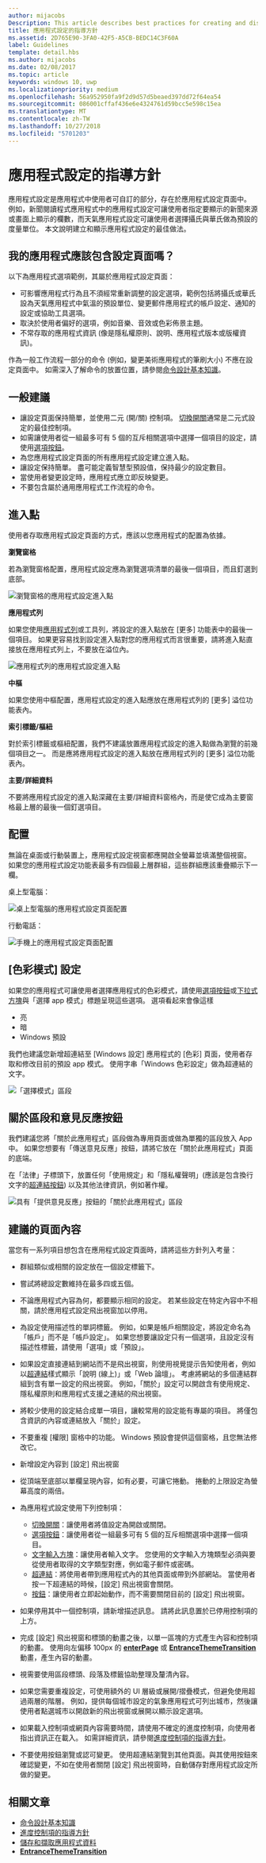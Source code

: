 ```yaml
---
author: mijacobs
Description: This article describes best practices for creating and displaying app settings.
title: 應用程式設定的指導方針
ms.assetid: 2D765E90-3FA0-42F5-A5CB-BEDC14C3F60A
label: Guidelines
template: detail.hbs
ms.author: mijacobs
ms.date: 02/08/2017
ms.topic: article
keywords: windows 10, uwp
ms.localizationpriority: medium
ms.openlocfilehash: 56a952950fa9f2d9d57d5beaed397dd72f64ea54
ms.sourcegitcommit: 086001cffaf436e6e4324761d59bcc5e598c15ea
ms.translationtype: MT
ms.contentlocale: zh-TW
ms.lasthandoff: 10/27/2018
ms.locfileid: "5701203"
---
```

# <a name="guidelines-for-app-settings"></a>應用程式設定的指導方針



應用程式設定是應用程式中使用者可自訂的部分，存在於應用程式設定頁面中。 例如，新聞閱讀程式應用程式中的應用程式設定可讓使用者指定要顯示的新聞來源或畫面上顯示的欄數，而天氣應用程式設定可讓使用者選擇攝氏與華氏做為預設的度量單位。 本文說明建立和顯示應用程式設定的最佳做法。


## <a name="should-i-include-a-settings-page-in-my-app"></a>我的應用程式應該包含設定頁面嗎？

以下為應用程式選項範例，其屬於應用程式設定頁面：

-   可影響應用程式行為且不須經常重新調整的設定選項，範例包括將攝氏或華氏設為天氣應用程式中氣溫的預設單位、變更郵件應用程式的帳戶設定、通知的設定或協助工具選項。
-   取決於使用者偏好的選項，例如音樂、音效或色彩佈景主題。
-   不常存取的應用程式資訊 (像是隱私權原則、說明、應用程式版本或版權資訊)。

作為一般工作流程一部分的命令 (例如，變更美術應用程式的筆刷大小) 不應在設定頁面中。 如需深入了解命令的放置位置，請參閱[命令設計基本知識](https://msdn.microsoft.com/library/windows/apps/dn958433)。

## <a name="general-recommendations"></a>一般建議


-   讓設定頁面保持簡單，並使用二元 (開/關) 控制項。 [切換開關](../controls-and-patterns/toggles.md)通常是二元式設定的最佳控制項。
-   如需讓使用者從一組最多可有 5 個的互斥相關選項中選擇一個項目的設定，請使用[選項按鈕](../controls-and-patterns/radio-button.md)。
-   為您應用程式設定頁面的所有應用程式設定建立進入點。
-   讓設定保持簡單。 盡可能定義智慧型預設值，保持最少的設定數目。
-   當使用者變更設定時，應用程式應立即反映變更。
-   不要包含屬於通用應用程式工作流程的命令。

## <a name="entry-point"></a>進入點


使用者存取應用程式設定頁面的方式，應該以您應用程式的配置為依據。

**瀏覽窗格**

若為瀏覽窗格配置，應用程式設定應為瀏覽選項清單的最後一個項目，而且釘選到底部。

![瀏覽窗格的應用程式設定進入點](images/appsettings-entrypoint-navpane.png)

**應用程式列**

如果您使用[應用程式列](../controls-and-patterns/app-bars.md)或工具列，將設定的進入點放在 [更多] 功能表中的最後一個項目。 如果更容易找到設定進入點對您的應用程式而言很重要，請將進入點直接放在應用程式列上，不要放在溢位內。

![應用程式列的應用程式設定進入點](images/appsettings-entrypoint-tabs.png)

**中樞**

如果您使用中樞配置，應用程式設定的進入點應放在應用程式列的 [更多] 溢位功能表內。

**索引標籤/樞紐**

對於索引標籤或樞紐配置，我們不建議放置應用程式設定的進入點做為瀏覽的前幾個項目之一。 而是應將應用程式設定的進入點放在應用程式列的 [更多] 溢位功能表內。

**主要/詳細資料**

不要將應用程式設定的進入點深藏在主要/詳細資料窗格內，而是使它成為主要窗格最上層的最後一個釘選項目。

## <a name="layout"></a>配置


無論在桌面或行動裝置上，應用程式設定視窗都應開啟全螢幕並填滿整個視窗。 如果您的應用程式設定功能表最多有四個最上層群組，這些群組應該重疊顯示下一欄。

桌上型電腦：

![桌上型電腦的應用程式設定頁面配置](images/appsettings-layout-navpane-desktop.png)

行動電話：

![手機上的應用程式設定頁面配置](images/appsettings-layout-navpane-mobile.png)

## <a name="color-mode-settings"></a>[色彩模式] 設定


如果您的應用程式可讓使用者選擇應用程式的色彩模式，請使用[選項按鈕](../controls-and-patterns/radio-button.md)或[下拉式方塊](../controls-and-patterns/lists.md#drop-down-lists)與「選擇 app 模式」標題呈現這些選項。 選項看起來會像這樣
- 亮
- 暗
- Windows 預設

我們也建議您新增超連結至 [Windows 設定] 應用程式的 [色彩] 頁面，使用者存取和修改目前的預設 app 模式。 使用字串「Windows 色彩設定」做為超連結的文字。

![「選擇模式」區段](images/appsettings_mode.png)

<!--
<div class="microsoft-internal-note">
Detailed redlines showing preferred text strings for the "Choose a mode" section are available on [UNI](http://uni/DesignDepot.FrontEnd/#/ProductNav/2543/0/dv/?t=Windows%7CControls%7CColorMode&f=RS2).
</div>
-->

## <a name="about-section-and-feedback-button"></a>關於區段和意見反應按鈕


我們建議您將「關於此應用程式」區段做為專用頁面或做為單獨的區段放入 App 中。 如果您想要有「傳送意見反應」按鈕，請將它放在「關於此應用程式」頁面的底端。

在「法律」子標頭下，放置任何「使用規定」和「隱私權聲明」(應該是包含換行文字的[超連結按鈕](../controls-and-patterns/hyperlinks.md)) 以及其他法律資訊，例如著作權。

![具有「提供意見反應」按鈕的「關於此應用程式」區段](images/appsettings-about.png)


## <a name="recommended-page-content"></a>建議的頁面內容


當您有一系列項目想包含在應用程式設定頁面時，請將這些方針列入考量：

-   群組類似或相關的設定放在一個設定標籤下。
-   嘗試將總設定數維持在最多四或五個。
-   不論應用程式內容為何，都要顯示相同的設定。 若某些設定在特定內容中不相關，請於應用程式設定飛出視窗加以停用。
-   為設定使用描述性的單詞標籤。 例如，如果是帳戶相關設定，將設定命名為「帳戶」而不是「帳戶設定」。 如果您想要讓設定只有一個選項，且設定沒有描述性標籤，請使用「選項」或「預設」。
-   如果設定直接連結到網站而不是飛出視窗，則使用視覺提示告知使用者，例如以[超連結](../controls-and-patterns/hyperlinks.md)樣式顯示「說明 (線上)」或「Web 論壇」。 考慮將網站的多個連結群組到含有單一設定的飛出視窗。 例如，「關於」設定可以開啟含有使用規定、隱私權原則和應用程式支援之連結的飛出視窗。
-   將較少使用的設定結合成單一項目，讓較常用的設定能有專屬的項目。 將僅包含資訊的內容或連結放入「關於」設定。
-   不要重複 [權限] 窗格中的功能。 Windows 預設會提供這個窗格，且您無法修改它。

-   新增設定內容到 [設定] 飛出視窗
-   從頂端至底部以單欄呈現內容，如有必要，可讓它捲動。 捲動的上限設定為螢幕高度的兩倍。
-   為應用程式設定使用下列控制項：

    -   [切換開關](../controls-and-patterns/toggles.md)：讓使用者將值設定為開啟或關閉。
    -   [選項按鈕](../controls-and-patterns/radio-button.md)：讓使用者從一組最多可有 5 個的互斥相關選項中選擇一個項目。
    -   [文字輸入方塊](../controls-and-patterns/text-block.md)：讓使用者輸入文字。 您使用的文字輸入方塊類型必須與要從使用者取得的文字類型對應，例如電子郵件或密碼。
    -   [超連結](../controls-and-patterns/hyperlinks.md)：將使用者帶到應用程式內的其他頁面或帶到外部網站。 當使用者按一下超連結的時候，[設定] 飛出視窗會關閉。
    -   [按鈕](../controls-and-patterns/buttons.md)：讓使用者立即起始動作，而不需要關閉目前的 [設定] 飛出視窗。
-   如果停用其中一個控制項，請新增描述訊息。 請將此訊息置於已停用控制項的上方。
-   完成 [設定] 飛出視窗和標頭的動畫之後，以單一區塊的方式產生內容和控制項的動畫。 使用向左偏移 100px 的 [**enterPage**](https://msdn.microsoft.com/library/windows/apps/br212672) 或 [**EntranceThemeTransition**](https://msdn.microsoft.com/library/windows/apps/br210288) 動畫，產生內容的動畫。
-   視需要使用區段標頭、段落及標籤協助整理及釐清內容。
-   如果您需要重複設定，可使用額外的 UI 層級或展開/摺疊模式，但避免使用超過兩層的階層。 例如，提供每個城市設定的氣象應用程式可列出城市，然後讓使用者點選城市以開啟新的飛出視窗或展開以顯示設定選項。
-   如果載入控制項或網頁內容需要時間，請使用不確定的進度控制項，向使用者指出資訊正在載入。 如需詳細資訊，請參閱[進度控制項的指導方針](https://msdn.microsoft.com/library/windows/apps/hh465469)。
-   不要使用按鈕瀏覽或認可變更。 使用超連結瀏覽到其他頁面。與其使用按鈕來確認變更，不如在使用者關閉 [設定] 飛出視窗時，自動儲存對應用程式設定所做的變更。



## <a name="related-articles"></a>相關文章

* [命令設計基本知識](https://msdn.microsoft.com/library/windows/apps/dn958433)
* [進度控制項的指導方針](https://msdn.microsoft.com/library/windows/apps/hh465469)
* [儲存和擷取應用程式資料](https://msdn.microsoft.com/library/windows/apps/mt299098)
* [**EntranceThemeTransition**](https://msdn.microsoft.com/library/windows/apps/br210288)
